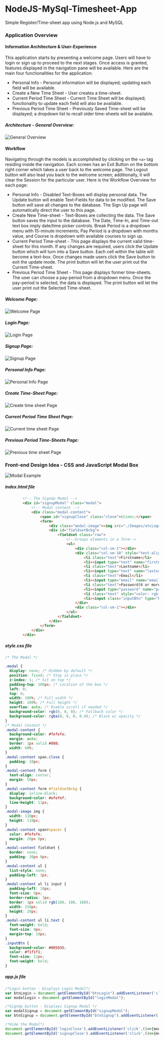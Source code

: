 # NodeJS-MySql-Timesheet-App
Simple Register/Time-sheet app using Node.js and MySQL


### Application Overview
 
#### Information Architecture & User-Experience
This application starts by presenting a welcome page. Users will have to login or sign up to proceed to the next stages. Once access is granted,  features displayed in the navigation pane will be available. 
Here are the main four functionalities for the application:
- Personal Info - Personal information will be displayed; updating each field will be available.
- Create a New Time Sheet - User creates a time-sheet.
- Current Period Time Sheet - Current Time Sheet will be displayed; functionality to update each field will also be available.
- Previous Period Time Sheet - Previously Saved Time-sheet will be displayed; a dropdown list to recall older time-sheets will be available.

##### Architecture - General Overview:
![General Overview](/Images/screenArch1.png)

#### Workflow 
Navigating through the models is accomplished by clicking on the ```<a>``` tag residing inside the navigation. Each screen has an Exit Button on the bottom right corner which takes a user back to the welcome page. The Logout button will also lead you back to the welcome screen; additionally, it will clear the Session for the particular user.
Here is the Workflow Overview for each page:
- Personal Info - Disabled Text-Boxes will display personal data. The Update button will enable Text-Fields for data to be modified. The Save button will save all changes to the database. The Sign Up page will automatically direct the user to this page.
- Create New Time-sheet - Text-Boxes are collecting the data. The Save button saves the input to the database. The Date, Time-In, and Time-out text box imply date/time picker controls. Break Period is a dropdown menu with 15-minute increments; Pay Period is a dropdown with months value, and Course is dropdown with available courses to sign up.
- Current Period Time-sheet - This page displays the current valid time-sheet for this month. If any changes are required, users click the Update button which will turn into a Save button. Each cell within the table will become a text-box. Once changes made users click the Save button to exit the update mode. The print button will let the user print out the Current Time-sheet.
- Previous Period Time Sheet - This page displays former time-sheets. The user can choose a pay-period from a dropdown menu. Once the pay-period is selected, the data is displayed. The print button will let the user print out the Selected Time-sheet.


##### Welcome Page:
![Welcome Page](/Images/screen1.png)

##### Login Page:
![Login Page](/Images/screen2.png)
##### Signup Page:
![Signup Page](/Images/screen3.png)
##### Personal Info Page:
![Personal Info Page](/Images/screen4.png)
##### Create Time-Sheet Page:
![Create time sheet Page](/Images/screen5.png)
##### Current Period Time Sheet Page:
![Current time sheet Page](/Images/screen6.png)
##### Previous Period Time-Sheets Page:
![Previous time sheet Page](/Images/screen7.png)

### Front-end Design Idea - CSS and JavaScript Modal Box
![Modal Example](/Images/modalImg.png)
##### index.html file
```HTML
        <!-- The SignUp Modal -->
        <div id="signupModal" class="modal">
            <!-- Modal content -->
            <div class="modal-content">
                <span id="signupClose" class="close">&times;</span>
                <form>
                    <div class="modal-image"><img src="./Images/atcLogo.png"></div>
                    <div id="fieldsetBckg">
                        <fieldset class="row">
                            <!--Groups elements in a form-->
                            <ul>
                                <div class="col-sm-1"></div>
                                <div class="col-sm-10" style="text-align: left">
                                    <li class="text">Firstname</li>
                                    <li><input type="text" name="firstname" placeholder="Firstname"></li>
                                    <li class="text">Lastname</li>
                                    <li><input type="text" name="lastname" placeholder="Lastname"></li>
                                    <li class="text">Email</li>
                                    <li><input type="email" name="email" placeholder="Email"></li>
                                    <li class="text">Password(6 or more characters)</li>
                                    <li><input type="password" name="password" placeholder="Password"></li>
                                    <li class="text" style="color: rgb(185, 179, 179,0.0);">Button</li>
                                    <li><input class="inputBtn" type="button" value="Join Now"></li>
                                </div>
                                <div class="col-sm-1"></div>
                            </ul>
                        </fieldset>
                    </div>
                </form>
            </div>
        </div>
```
##### style.css file
``` css
/* The Modal */

.modal {
  display: none; /* Hidden by default */
  position: fixed; /* Stay in place */
  z-index: 1; /* Sit on top */
  padding-top: 100px; /* Location of the box */
  left: 0;
  top: 0;
  width: 100%; /* Full width */
  height: 100%; /* Full height */
  overflow: auto; /* Enable scroll if needed */
  background-color: rgb(0, 0, 0); /* Fallback color */
  background-color: rgba(0, 0, 0, 0.4); /* Black w/ opacity */
}
/* Modal Content */
.modal-content {
  background-color: #fefefe;
  margin: auto;
  border: 1px solid #888;
  width: 60%;
}
.modal-content span.close {
  padding: 10px;
}
.modal-content form {
  text-align: center;
  margin: 50px;
}
.modal-content form #fieldsetBckg {
  display: inline-block;
  background-color: #efefef;
  line-height: 11px;
}
.modal-image img {
  width: 110px;
  height: 110px;
}
.modal-content span#spacer {
  color: #fefefe;
  margin: 20px 0px;
}
.modal-content fieldset {
  border: none;
  padding: 30px 0px;
}
.modal-content ul {
  list-style: none;
  padding-left: 3px;
}
.modal-content ul li input {
  padding-left: 10px;
  font-size: 8px;
  border-radius: 3px;
  border: 1px solid rgb(188, 188, 188);
  width: 150px;
  height: 20px;
}
.modal-content ul li.text {
  font-weight: bold;
  font-size: 9px;
  margin-top: 10px;
}
.inputBtn {
  background-color: #005935;
  color: #f1f1f1;
  font-size: 12px;
  font-weight: bold;
}
```
##### app.js file
``` JavaScript
/*Login button - Displays Login Modal*/
var btnLogin = document.getElementById("btnLogin").addEventListener('click',function(){modalLogin.style.display='block'});
var modalLogin = document.getElementById("loginModal");

/*SignUp button - Displays Signup Modal */
var modalSignup = document.getElementById("signupModal");
var btnSignup = document.getElementById("btnSignup").addEventListener('click',function(){modalSignup.style.display='block'});

/*Hide the Modal*/
document.getElementById('loginClose').addEventListener('click',()=>{modalLogin.style.display='none'});
document.getElementById('signupClose').addEventListener('click',()=>{modalSignup.style.display='none'});
```



